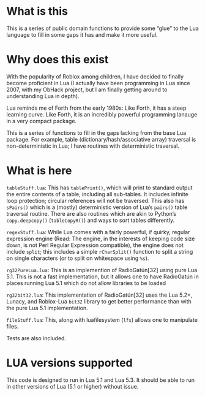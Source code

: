 # What is this

This is a series of public domain functions to provide some “glue” to the
Lua language to fill in some gaps it has and make it more useful.

# Why does this exist

With the popularity of Roblox among children, I have decided to finally
become proficient in Lua (I actually have been programming in Lua since
2007, with my ObHack project, but I am finally getting around to
understanding Lua in depth).

Lua reminds me of Forth from the early 1980s: Like Forth, it has a steep
learning curve.  Like Forth, it is an incredibly powerful programming
lanauge in a very compact package.

This is a series of functions to fill in the gaps lacking from the base
Lua package.  For example, table (dictionary/hash/associative array) traversal
is non-deterministic in Lua; I have routines with deterministic traversal.

# What is here

`tableStuff.lua`: This has `tablePrint()`, which will print to standard 
output the entire contents of a table, including all sub-tables.  It includes
infinite loop protection; circular references will not be traversed.  This
also has `sPairs()` which is a (mostly) deterministic version of Lua’s
`pairs()` table traversal routine.  There are also routines which are
akin to Python’s `copy.deepcopy()` (`tableCopyR()`) and ways to sort
tables differently.

`regexStuff.lua`: While Lua comes with a fairly powerful, if quirky, regular
expression engine (Read: The engine, in the interests of keeping code size
down, is not Perl Regular Expression compatible), the engine does not
include `split`; this includes a simple `rCharSplit()` function to split
a string on single characters (or to split on whitespace using `%s`).

`rg32PureLua.lua`: This is an implemention of RadioGatún[32] using pure
Lua 5.1.  This is not a fast implementation, but it allows one to have
RadioGatún in places running Lua 5.1 which do not allow libraries to
be loaded 

`rg32bit32.lua`: This implementation of RadioGatún[32] uses the
Lua 5.2+, Lunacy, and Roblox-Lua `bit32` library to get better
performance than with the pure Lua 5.1 implementation.

`fileStuff.lua`: This, along with luafilesystem (`lfs`) allows one to 
manipulate files.  

Tests are also included.

# LUA versions supported

This code is designed to run in Lua 5.1 and Lua 5.3.  It should be able to
run in other versions of Lua (5.1 or higher) without issue.


